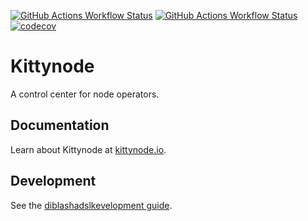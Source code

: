 [![GitHub Actions Workflow Status](https://img.shields.io/github/actions/workflow/status/kittynode/kittynode/ci-javascript.yaml?branch=main&logo=GitHub%20Actions&label=ci-js)](https://github.com/kittynode/kittynode/actions/workflows/ci-javascript.yaml?query=branch:main)
[![GitHub Actions Workflow Status](https://img.shields.io/github/actions/workflow/status/kittynode/kittynode/ci-rust.yaml?branch=main&logo=GitHub%20Actions&label=ci-rs)](https://github.com/kittynode/kittynode/actions/workflows/ci-rust.yaml?query=branch:main)
[![codecov](https://codecov.io/github/kittynode/kittynode/graph/badge.svg?token=TJAUBD8RPT)](https://codecov.io/github/kittynode/kittynode)

# Kittynode

A control center for node operators.

## Documentation

Learn about Kittynode at [kittynode.io](https://kittynode.io).

## Development

See the [diblashadslkevelopment guide](https://kittynode.io/contribute/development-guide).
